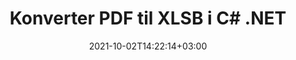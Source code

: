 ---
############################# Static ############################
layout: "autogen-gist"
date: 2021-10-02T14:22:14+03:00
draft: false
path: "da/total/net/conversion/pdf-to-xlsb/"
other_out_formats: "DOC DOCX DOCM DOT DOTX DOTM TXT RTF HTML HTM MHTML MHT XLS XLSX XLSM XLSB XLT XLTX XLTM XLAM CSV TSV DIF SXC FODS PPT PPTX PPTM PPS PPSX PPSM POT POTX POTM ODT OTT OTP ODP ODS EMZ WMZ SVG SVGZ XPS TEX DCM WMF EMF BMP PNG GIF JPEG TIFF ICO WEBP JP2 TGA PSB PSD EPUB MD DICOM FODP JPG"
ad_headline: "Konverter PDF til XLSB | .NET"
ad_description: "Mest nøjagtige PDF til XLSB dokumentkonverteringsløsning til dine .NET-applikationer."

############################# Head ############################
head_title: "Konverter PDF til XLSB i C# .NET – Hurtig PDF-konvertering"
head_description: "Hurtig og sikker konvertering fra PDF til XLSB i .NET & Mono rammer – Konverter PDF til XLSB og 100+ andre filformater i enhver type C#, VB.NET, ASP.NET & .NET Core applikation."

############################# Header ############################
title: "Konverter PDF til XLSB i C# .NET"
description: "Konverter PDF til XLSB i C# .NET-applikationer ved hjælp af fleksible dokumentkonverteringsfunktioner for at tilpasse udseendet af det konverterede dokumentformat. Konverter nøjagtigt fra PDF-filer til tekstbehandlingsdokument, Excel-regneark, PowerPoint-præsentation, Photoshop, e-bog, web- og billedfilformater. Konverter hele dokumentet eller vælg bestemte sider i PDF-filen baseret på de selektive sidetal eller sideintervaller og konverter nemt til en lang række understøttede dokumentformater."

############################# SubMenu ############################
submenu:
    enable: false

############################# Content ############################
content:
    enable: true
    block:
    - title_left: "Sådan konverteres PDF til XLSB i C# .NET"
      content_left: |
          Følg disse enkle trin for PDF til XLSB konvertering i .NET. Se det konverterede dokument, som det er, eller gengiv og vis det som HTML uden brug af ekstern software.

          -   Opret **Converter**-objekt for at konvertere PDF-dokument
          -   Indstil konverteringsindstillingerne for XLSB-format
          -   Kald **Convert**-metoden for **Converter**-klasseinstansen til konvertering til XLSB
          -   Indstil indstillinger for HTML-fremviser
          -   Opret **Viewer**-objekt for at se det konverterede dokument som HTML
          
      title_right: "Downloads og installationsvejledning"
      content_right: |
          Du har brug for `GroupDocs.Conversion` og `GroupDocs.Viewer` navnerum for at konvertere PDF-filer til en lang række billeder og dokumenttyper såsom Microsoft Office (Word, Excel, PowerPoint, Project, Outlook), OpenDocument, HTML og CAD-diagrammer. Udforsk andre [.NET API'er til Office-dokumenter](https://products.conholdate.com/total/net/), som tilbydes af Conholdate.Total.
          
          Hent de respektive monteringsfiler fra [Hent](https://downloads.conholdate.com/total/net) eller hent hele pakken fra [NuGet](https://www.nuget.org/packages/Conholdate.Total/) for at tilføje 'Conholdate.Total for .NET' direkte i dit arbejdsområde.
          
      gisthash: "d2247f969461c42ed50a02e53e93953a"
      gistfile: "pdf-to-word-conversion-and-html-viewer.cs"

    - title_left: "Konverter PDF til Word-dokumenter i .NET"
      content_left: |
          Det bliver nemmere at konvertere fra PDF til et Word-dokument i C# .NET-applikationer med Conholdate.Total API'er. PDF-filen transformeres til en Word-fil (DOCX) med dokumentformatering som kildefil. Du kan nemt redigere indholdet såsom tekst, tabeller, billeder og lister fra det konverterede Word-dokument.

          -   Opret **Converter** klasseobjekt og send kilde **PDF** fil til det
          -   Kald **Convert**-metoden for **Converter**-objektet
          -   Angiv **DOCX** som det ønskede outputformat ved at sende **WordProcessingConvertOptions**-objektet til det
          -   Kald **Convert**-metoden for **Converter**-klasseinstansen til konvertering til **DOCX**
          
      title_right: "Konvertering af adgangskodebeskyttede arkiver"
      content_right: |
          I nogle tilfælde er den konverterede dokumentstørrelse større, og det tager tid at blive konverteret. Som standard gemmes det cachelagrede konverterede dokument på det lokale drev, men [Conholdate.Total for .NET](https://products.conholdate.com/total/net/) tilbyder brugerdefineret cacheimplementeringsfunktion ved hjælp af iCache-grænsefladen til effektiv administration cachekonvertering resulterer på din egen måde. Det fremskynder den overordnede gentagne konverteringsproces.
          
          [.NET PDF-konverteringsbiblioteket](https://products.groupdocs.com/conversion/net/) understøtter også konvertering til og fra adgangskodebeskyttede arkiver og komprimering af konverteringsresultaterne til ZIP, RAR, 7Z, TAR, GZ og BZ2 arkivformater.
          
      gisthash: "d2247f969461c42ed50a02e53e93953a"
      gistfile: "pdf-to-word-conversion.cs"

    - title_left: "Konverter PDF til Excel i C# .NET"
      content_left: |
          Vend PDF til Excel-regneark ved hjælp af et par linjer C# .NET-kode. Indholdet af en PDF-fil konverteres til rækker og kolonner i et Excel-regneark, der nemt kan redigeres, som du måtte have brug for. En PDF-fil kan konverteres til disse regnearksformater (XLS, XLSX, XLSM, XLSB, XLTX, XLT), OpenDocument (ODS, OTS) og Apple iWork Numbers.

          -   Opret **Converter** klasseobjekt og send kilde **PDF** fil til det
          -   Kald **Convert**-metoden for **Converter**-objektet
          -   Angiv **XLSX** som det ønskede outputformat ved at sende **SpreadsheetConvertOptions**-objektet til det
          -   Kald **Convert**-metoden for **Converter**-klasseinstansen for konvertering til **XLSX**
        
      title_right: "Udtræk af kildedokumentoplysninger"
      content_right: |
          Funktionen til udtrækning af dokumentoplysninger gør det ikke kun muligt at få de grundlæggende oplysninger om kildedokumentfilen, men den understøtter også udtrækning af nogle værdifulde filformatspecifikke oplysninger, såsom projektstart- og slutdatoer for en Microsoft Project-fil, eventuelle udskrivningsbegrænsninger på et PDF-dokument, liste over mapper indesluttet i en Outlook-datafil osv.

          Konverter populære dokumentfilformater på forskellige operativsystemer såsom Windows, Linux eller macOS, mens du bruger platforme som Windows Azure, Mono og Xamarin.
          
      gisthash: "d2247f969461c42ed50a02e53e93953a"
      gistfile: "pdf-to-excel-conversion.cs"

    - title_left: "Konverter PDF til PowerPoint i C# .NET"
      content_left: |
          Konvertering af PDF til PowerPoint (PPT, PPTX) dias er hurtigere med Conholdate.Total til .NET API'er. Når du har konverteret, kan du nemt redigere PowerPoint-præsentationer og dias i Microsoft PowerPoint.

          -   Opret **Converter** klasseobjekt og send kilde **PDF** fil til det
          -   Kald **Convert**-metoden for **Converter**-objektet
          -   Angiv **PPTX** som det ønskede outputformat ved at sende **PresentationConvertOptions**-objektet til det
          -   Kald **Convert**-metoden for **Converter**-klasseinstansen for konvertering til **PPTX**
          
      title_right: "Indlæs og konverter fjernplacerede dokumenter"
      content_right: |
          Ved at bruge Conholdate.Total til .NET – kan udviklere indlæse og konvertere dokumenter fra forskellige fjernplaceringer og cloud-dokumentlagerressourcer såsom Amazon S3, Microsoft Azure Blob, FTP, lokal disk, stream eller en simpel URL. Du skal blot specificere metoden for at opnå eksternt placeret dokumentstrøm og derefter sende den videre til Converter-klassen som en konstruktør.
          
          Conholdate.Total for .NET API'er er hjemmehørende i Windows Forms, ASP.NET, WPF, WCF eller enhver form for applikation baseret på .NET Framework 2.0 eller nyere.
          
      gisthash: "d2247f969461c42ed50a02e53e93953a"
      gistfile: "pdf-to-powerpoint-conversion.cs"

    - title_left: "Konverter PDF til billeder i .NET"
      content_left: |
          Konverter PDF til billedformater såsom JPG, PNG, GIF, BMP, TIFF og mange andre med en præcis billedkvalitet og opløsning. Transform hele PDF-filen, eller vælg fra nogle udvalgte sider for at konvertere til billederne.

          -   Opret **Converter** klasseobjekt og send kilde **PDF** fil til det
          -   Kald **Convert**-metoden for **Converter**-objektet
          -   Erklær **SavePageStream** som delegeret for at gemme den konverterede dokumentside i stream
          -   Angiv **PNG** som det ønskede outputformat ved at sende **ImageConvertOptions**-objektet til det
          -   Kald **Convert**-metoden for **Converter**-klasseinstansen for konvertering til **PNG**
          
      title_right: "Tilføj tekst- eller billedvandmærker til dokumenter"
      content_right: |
          Konverter dokumenter nøjagtigt som den originale fil, og anvend tekst- eller billedvandmærker på de konverterede dokumentsider. Stempl vandmærkerne smart ved hjælp af en håndfuld vandmærkeindstillinger til at administrere skrifttype, farve, bredde, højde, rotationsvinkel, gennemsigtighed og placering af vandmærket i baggrunden på dokumentsiderne.
          
          Den automatiske registrering af kildedokumentformatet er en anden nyttig funktion til at hente selve filtypenavnet i nogle tilfælde, hvor kildefilen præsenteres i form af bytes-strøm. Udviklere kan også få en komplet liste over alle understøttede konverteringsformater, når de konverterer et dokument til et andet filformat ved at kalde GetPossibleConversions-metoden til Converter-objekt
          
      gisthash: "d2247f969461c42ed50a02e53e93953a"
      gistfile: "pdf-to-image-conversion.cs"

############################# About Formats ############################
about_formats:
    enable: false
############################# More Formats ############################
more_formats:
    enable: true
    auto: false
    other_out_formats: DOC DOCX DOCM DOT DOTX DOTM TXT RTF HTML HTM MHTML MHT XLS XLSX XLSM XLSB XLT XLTX XLTM XLAM CSV TSV DIF SXC FODS PPT PPTX PPTM PPS PPSX PPSM POT POTX POTM ODT OTT OTP ODP ODS EMZ WMZ SVG SVGZ XPS TEX DCM WMF EMF BMP PNG GIF JPEG TIFF ICO WEBP JP2 TGA PSB PSD EPUB MD DICOM FODP JPG
############################# Back to top ###############################
back_to_top:
  enable: true
---